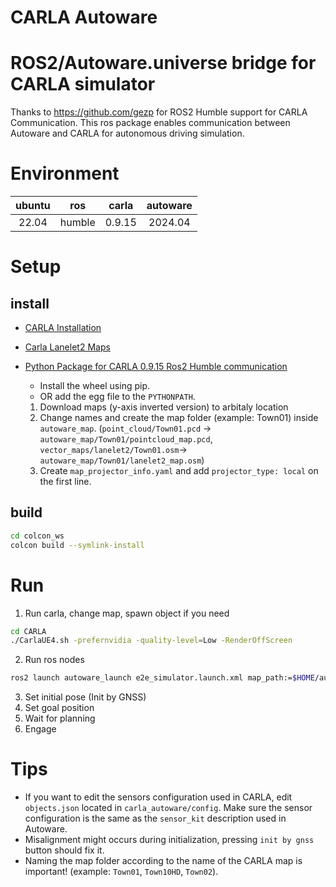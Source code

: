 # CARLA Autoware

# ROS2/Autoware.universe bridge for CARLA simulator

Thanks to <https://github.com/gezp> for ROS2 Humble support for CARLA Communication.
This ros package enables communication between Autoware and CARLA for autonomous driving simulation.

# Environment

| ubuntu |  ros   | carla  | autoware |
| :----: | :----: | :----: | :------: |
| 22.04  | humble | 0.9.15 | 2024.04  |

# Setup

## install

- [CARLA Installation](https://carla.readthedocs.io/en/latest/start_quickstart/)
- [Carla Lanelet2 Maps](https://bitbucket.org/carla-simulator/autoware-contents/src/master/maps/)
- [Python Package for CARLA 0.9.15 Ros2 Humble communication](https://github.com/gezp/carla_ros/releases/tag/carla-0.9.15-ubuntu-22.04)

  - Install the wheel using pip.
  - OR add the egg file to the `PYTHONPATH`.

  1. Download maps (y-axis inverted version) to arbitaly location
  2. Change names and create the map folder (example: Town01) inside `autoware_map`. (`point_cloud/Town01.pcd` -> `autoware_map/Town01/pointcloud_map.pcd`, `vector_maps/lanelet2/Town01.osm`-> `autoware_map/Town01/lanelet2_map.osm`)
  3. Create `map_projector_info.yaml` and add `projector_type: local` on the first line.

## build

```bash
cd colcon_ws
colcon build --symlink-install
```

# Run

1. Run carla, change map, spawn object if you need

```bash
cd CARLA
./CarlaUE4.sh -prefernvidia -quality-level=Low -RenderOffScreen
```

2. Run ros nodes

```bash
ros2 launch autoware_launch e2e_simulator.launch.xml map_path:=$HOME/autoware_map/Town01 vehicle_model:=sample_vehicle sensor_model:=awsim_sensor_kit simulator_type:=carla
```

3. Set initial pose (Init by GNSS)
4. Set goal position
5. Wait for planning
6. Engage

# Tips

- If you want to edit the sensors configuration used in CARLA, edit `objects.json` located in `carla_autoware/config`. Make sure the sensor configuration is the same as the `sensor_kit` description used in Autoware.
- Misalignment might occurs during initialization, pressing `init by gnss` button should fix it.
- Naming the map folder according to the name of the CARLA map is important! (example: `Town01`, `Town10HD`, `Town02`).
